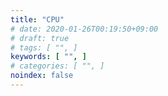 ```yaml
---
title: "CPU"
# date: 2020-01-26T00:19:50+09:00
# draft: true
# tags: [ "", ]
keywords: [ "", ]
# categories: [ "", ]
noindex: false
---
```


